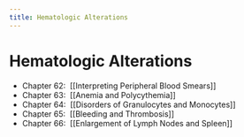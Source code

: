```yaml
---
title: Hematologic Alterations
---
```

# Hematologic Alterations

*   Chapter 62:  [[Interpreting Peripheral Blood Smears]]
*   Chapter 63:  [[Anemia and Polycythemia]]
*   Chapter 64:  [[Disorders of Granulocytes and Monocytes]]
*   Chapter 65:  [[Bleeding and Thrombosis]]
*   Chapter 66:  [[Enlargement of Lymph Nodes and Spleen]]
